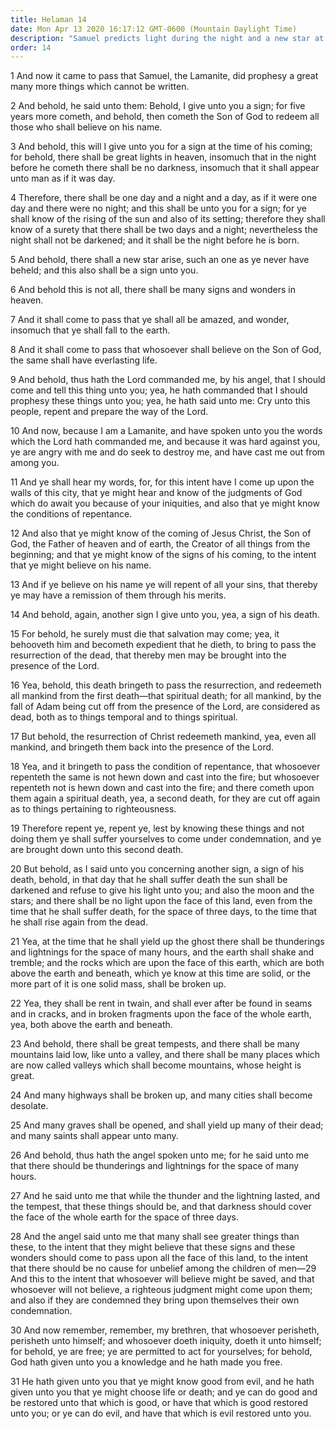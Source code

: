 ```yaml
---
title: Helaman 14
date: Mon Apr 13 2020 16:17:12 GMT-0600 (Mountain Daylight Time)
description: "Samuel predicts light during the night and a new star at Christ’s birth—Christ redeems men from temporal and spiritual death—The signs of His death include three days of darkness, the rending of the rocks, and great upheavals of nature. About 6 B.C."
order: 14
---
```


1 And now it came to pass that Samuel, the Lamanite, did prophesy a great many more things which cannot be written.

2 And behold, he said unto them: Behold, I give unto you a sign; for five years more cometh, and behold, then cometh the Son of God to redeem all those who shall believe on his name.

3 And behold, this will I give unto you for a sign at the time of his coming; for behold, there shall be great lights in heaven, insomuch that in the night before he cometh there shall be no darkness, insomuch that it shall appear unto man as if it was day.

4 Therefore, there shall be one day and a night and a day, as if it were one day and there were no night; and this shall be unto you for a sign; for ye shall know of the rising of the sun and also of its setting; therefore they shall know of a surety that there shall be two days and a night; nevertheless the night shall not be darkened; and it shall be the night before he is born.

5 And behold, there shall a new star arise, such an one as ye never have beheld; and this also shall be a sign unto you.

6 And behold this is not all, there shall be many signs and wonders in heaven.

7 And it shall come to pass that ye shall all be amazed, and wonder, insomuch that ye shall fall to the earth.

8 And it shall come to pass that whosoever shall believe on the Son of God, the same shall have everlasting life.

9 And behold, thus hath the Lord commanded me, by his angel, that I should come and tell this thing unto you; yea, he hath commanded that I should prophesy these things unto you; yea, he hath said unto me: Cry unto this people, repent and prepare the way of the Lord.

10 And now, because I am a Lamanite, and have spoken unto you the words which the Lord hath commanded me, and because it was hard against you, ye are angry with me and do seek to destroy me, and have cast me out from among you.

11 And ye shall hear my words, for, for this intent have I come up upon the walls of this city, that ye might hear and know of the judgments of God which do await you because of your iniquities, and also that ye might know the conditions of repentance.

12 And also that ye might know of the coming of Jesus Christ, the Son of God, the Father of heaven and of earth, the Creator of all things from the beginning; and that ye might know of the signs of his coming, to the intent that ye might believe on his name.

13 And if ye believe on his name ye will repent of all your sins, that thereby ye may have a remission of them through his merits.

14 And behold, again, another sign I give unto you, yea, a sign of his death.

15 For behold, he surely must die that salvation may come; yea, it behooveth him and becometh expedient that he dieth, to bring to pass the resurrection of the dead, that thereby men may be brought into the presence of the Lord.

16 Yea, behold, this death bringeth to pass the resurrection, and redeemeth all mankind from the first death—that spiritual death; for all mankind, by the fall of Adam being cut off from the presence of the Lord, are considered as dead, both as to things temporal and to things spiritual.

17 But behold, the resurrection of Christ redeemeth mankind, yea, even all mankind, and bringeth them back into the presence of the Lord.

18 Yea, and it bringeth to pass the condition of repentance, that whosoever repenteth the same is not hewn down and cast into the fire; but whosoever repenteth not is hewn down and cast into the fire; and there cometh upon them again a spiritual death, yea, a second death, for they are cut off again as to things pertaining to righteousness.

19 Therefore repent ye, repent ye, lest by knowing these things and not doing them ye shall suffer yourselves to come under condemnation, and ye are brought down unto this second death.

20 But behold, as I said unto you concerning another sign, a sign of his death, behold, in that day that he shall suffer death the sun shall be darkened and refuse to give his light unto you; and also the moon and the stars; and there shall be no light upon the face of this land, even from the time that he shall suffer death, for the space of three days, to the time that he shall rise again from the dead.

21 Yea, at the time that he shall yield up the ghost there shall be thunderings and lightnings for the space of many hours, and the earth shall shake and tremble; and the rocks which are upon the face of this earth, which are both above the earth and beneath, which ye know at this time are solid, or the more part of it is one solid mass, shall be broken up.

22 Yea, they shall be rent in twain, and shall ever after be found in seams and in cracks, and in broken fragments upon the face of the whole earth, yea, both above the earth and beneath.

23 And behold, there shall be great tempests, and there shall be many mountains laid low, like unto a valley, and there shall be many places which are now called valleys which shall become mountains, whose height is great.

24 And many highways shall be broken up, and many cities shall become desolate.

25 And many graves shall be opened, and shall yield up many of their dead; and many saints shall appear unto many.

26 And behold, thus hath the angel spoken unto me; for he said unto me that there should be thunderings and lightnings for the space of many hours.

27 And he said unto me that while the thunder and the lightning lasted, and the tempest, that these things should be, and that darkness should cover the face of the whole earth for the space of three days.

28 And the angel said unto me that many shall see greater things than these, to the intent that they might believe that these signs and these wonders should come to pass upon all the face of this land, to the intent that there should be no cause for unbelief among the children of men—29 And this to the intent that whosoever will believe might be saved, and that whosoever will not believe, a righteous judgment might come upon them; and also if they are condemned they bring upon themselves their own condemnation.

30 And now remember, remember, my brethren, that whosoever perisheth, perisheth unto himself; and whosoever doeth iniquity, doeth it unto himself; for behold, ye are free; ye are permitted to act for yourselves; for behold, God hath given unto you a knowledge and he hath made you free.

31 He hath given unto you that ye might know good from evil, and he hath given unto you that ye might choose life or death; and ye can do good and be restored unto that which is good, or have that which is good restored unto you; or ye can do evil, and have that which is evil restored unto you.
